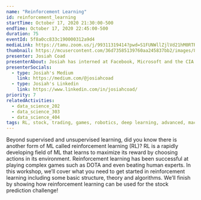 ```yaml
---
name: "Reinforcement Learning"
id: reinforcement_learning
startTime: October 17, 2020 21:30:00-500
endTime: October 17, 2020 22:45:00-500
duration: 75
eventId: 5f8a0cc833c190000312a9d4
mediaLink: https://tamu.zoom.us/j/99311319414?pwd=S1FUNWllZjlVd21hM0RTRnFaTXBSZz09
thumbnail: https://mcusercontent.com/36d73585139760aa245837bb2/images/8d0a08a7-826f-4305-ac07-4b7907301372.jpg
presenter: Josiah Coad
presenterAbout: Josiah has interned at Facebook, Microsoft and the CIA. He is current a researching in reinforcement learning at Carnegie Mellon.
presenterSocials:
  - type: Josiah's Medium
    link: https://medium.com/@josiahcoad
  - type: Josiah's Linkedin
    link: https://www.linkedin.com/in/josiahcoad/
priority: 7
relatedActivities:
  - data_science_202
  - data_science_303
  - data_science_404
tags: RL, stock, trading, games, robotics, deep learning, advanced, machine learning, neural networks, policy
---
```


Beyond supervised and unsupervised learning, did you know there is another form of ML called reinforcement learning (RL)? RL is a rapidly developing field of ML that learns to maximize its reward by choosing actions in its environment. Reinforcement learning has been successful at playing complex games such as DOTA and even beating human experts.
In this workshop, we’ll cover what you need to get started in reinforcement learning including some basic structure, theory and algorithms. We’ll finish by showing how reinforcement learning can be used for the stock prediction challenge!
